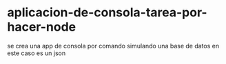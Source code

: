 # aplicacion-de-consola-tarea-por-hacer-node
se crea una app de consola por comando simulando una base de datos en este caso es un json
